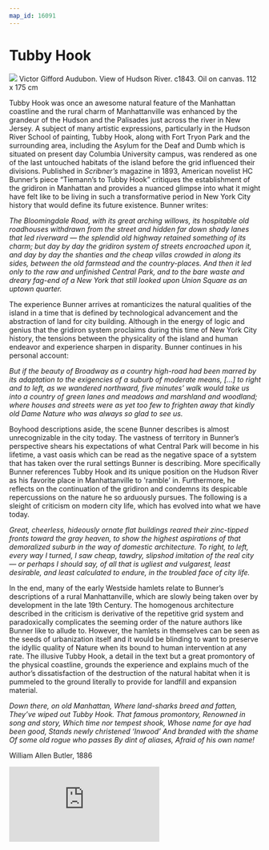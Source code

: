 ```yaml
---
map_id: 16091
---
```

# Tubby Hook

![](http://arthistoryreference.com/006/me/509.jpg)
Victor Gifford Audubon. View of Hudson River. c1843. Oil on canvas. 112 x 175 cm

Tubby Hook was once an awesome natural feature of the Manhattan coastline and the rural charm of Manhattanville was enhanced by the grandeur of the Hudson and the Palisades just across the river in New Jersey. A subject of many artistic expressions, particularly in the Hudson River School of painting, Tubby Hook, along with Fort Tryon Park and the surrounding area, including the Asylum for the Deaf and Dumb which is situated on present day Columbia University campus, was rendered as one of the last untouched habitats of the island before the grid influenced their divisions. Published in _Scribner’s_ magazine in 1893, American novelist HC Bunner’s piece “Tiemann’s to Tubby Hook” critiques the establishment of the gridiron in Manhattan and provides a nuanced glimpse into what it might have felt like to be living in such a transformative period in New York City history that would define its future existence. Bunner writes:

_The Bloomingdale Road, with its great arching willows, its hospitable old roadhouses withdrawn from the street and hidden far down shady lanes that led riverward — the splendid old highway retained something of its charm; but day by day the gridiron system of streets encroached upon it, and day by day the shanties and the cheap villas crowded in along its sides, between the old farmstead and the country-places. And then it led only to the raw and unfinished Central Park, and to the bare waste and dreary fag-end of a New York that still looked upon Union Square as an uptown quarter._

The experience Bunner arrives at romanticizes the natural qualities of the island in a time that is defined by technological advancement and the abstraction of land for city building. Although in the energy of logic and genius that the gridiron system proclaims during this time of New York City history, the tensions between the physicality of the island and human endeavor and experience sharpen in disparity. Bunner continues in his personal account:

_But if the beauty of Broadway as a country high-road had been marred by its adaptation to the exigencies of a suburb of moderate means, […] to right and to left, as we wandered northward, five minutes’ walk would take us into a country of green lanes and meadows and marshland and woodland; where houses and streets were as yet too few to frighten away that kindly old Dame Nature who was always so glad to see us._

Boyhood descriptions aside, the scene Bunner describes is almost unrecognizable in the city today. The vastness of territory in Bunner’s perspective shears his expectations of what Central Park will become in his lifetime, a vast oasis which can be read as the negative space of a sytstem that has taken over the rural settings Bunner is describing. More specifically Bunner references Tubby Hook and its unique position on the Hudson River as his favorite place in Manhattanville to 'ramble' in. Furthermore, he reflects on the continuation of the gridiron and condemns its despicable repercussions on the nature he so arduously pursues. The following is a sleight of criticism on modern city life, which has evolved into what we have today.

_Great, cheerless, hideously ornate flat buildings reared their zinc-tipped fronts toward the gray heaven, to show the highest aspirations of that demoralized suburb in the way of domestic architecture. To right, to left, every way I turned, I saw cheap, tawdry, slipshod imitation of the real city — or perhaps I should say, of all that is ugliest and vulgarest, least desirable, and least calculated to endure, in the troubled face of city life._

In the end, many of the early Westside hamlets relate to Bunner’s descriptions of a rural Manhattanville, which are slowly being taken over by development in the late 19th Century. The homogenous architecture described in the criticism is derivative of the repetitive grid system and paradoxically complicates the seeming order of the nature authors like Bunner like to allude to. However, the hamlets in themselves can be seen as the seeds of urbanization itself and it would be blinding to want to preserve the  idyllic quality of Nature when its bound to human intervention at any rate. The illusive Tubby Hook, a detail in the text but a great promontory of the physical coastline, grounds the experience and explains much of the author’s dissatisfaction of the destruction of the natural habitat when it is pummeled to the ground literally to provide for landfill and expansion material.

_Down there, on old Manhattan,_
_Where land-sharks breed and fatten,_
_They’ve wiped out Tubby Hook._
_That famous promontory,_
_Renowned in song and story,_
_Which time nor tempest shook,_
_Whose name for aye had been good,_
_Stands newly christened ‘Inwood’_
_And branded with the shame_
_Of some old rogue who passes_
_By dint of aliases,_
_Afraid of his own name!_

William Allen Butler, 1886

![](https://images.nypl.org/index.php?id=422072&t=w)


